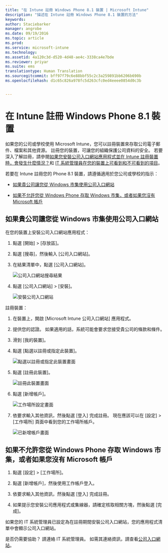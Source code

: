 ```yaml
---
title: "在 Intune 註冊 Windows Phone 8.1 裝置 | Microsoft Intune"
description: "描述在 Intune 註冊 Windows Phone 8.1 裝置的方法"
keywords: 
author: Staciebarker
manager: angrobe
ms.date: 09/19/2016
ms.topic: article
ms.prod: 
ms.service: microsoft-intune
ms.technology: 
ms.assetid: 4a120c3d-d520-4d48-ae4c-3338ca4e7bde
ms.reviewer: priyar
ms.suite: ems
translationtype: Human Translation
ms.sourcegitcommit: bff97f79c6e88bbf55c2c3a259891bb6206b690b
ms.openlocfilehash: d1c65c826a978fc5d263cfc0ed4eeee0854d0c3b


---
```



# 在 Intune 註冊 Windows Phone 8.1 裝置

如果您的公司或學校使用 Microsoft Intune，您可以註冊裝置來存取公司電子郵件、檔案和其他資源。 註冊您的裝置，可讓您的組織保護公司資料的安全。 若要深入了解註冊，請參閱[如果您安裝公司入口網站應用程式並在 Intune 註冊裝置時，會發生什麼情況？](what-happens-if-you-install-the-company-portal-app-and-enroll-your-device-in-intune-windows.md)和 [IT 系統管理員在您的裝置上可看到和不可看到的項目](what-can-your-it-administrator-see-when-you-enroll-your-device-in-intune-windows.md)。


若要在 Intune 註冊您的 Phone 8.1 裝置，請遵循適用於您公司或學校的指示：

-   [如果貴公司讓您從 Windows 市集使用公司入口網站](#if-your-company-lets-you-use-the-company-portal-from-the-windows-store)

-   [如果不允許您從 Windows Phone 存取 Windows 市集，或者如果您沒有 Microsoft 帳戶](#if-you-are-not-allowed-to-access-the-windows-store-from-your-windows-phone-or-if-you-do-not-have-a-microsoft-account)

## 如果貴公司讓您從 Windows 市集使用公司入口網站
在您的裝置上安裝公司入口網站應用程式：

1.  點選 [開始] &gt; [存放區]。

2.  點選 [搜尋]，然後輸入 [公司入口網站]。

3.  在結果清單中，點選 [公司入口網站]。

    ![公司入口網站搜尋結果](./media/WP81-1-CP-search-store-v2.png)

4.  點選 [公司入口網站] &gt; [安裝]。

    ![安裝公司入口網站](./media/WP81-2-CP-install-v2.png)

註冊裝置：

1.  在裝置上，開啟 [Microsoft Intune 公司入口網站] 應用程式。

2.  提供您的認證。 如果適用的話，系統可能會要求您接受貴公司的條款和條件。

3.  滑到 [我的裝置]。

4.  點選 [點選以註冊或指定此裝置]。

    ![點選以註冊或指定此裝置畫面](./media/WP81-enroll-1-swipe-my-devices.png)

5.  點選 [註冊此裝置]。

    ![註冊此裝置畫面](./media/WP81-enroll-2-enroll-this-device.png)

6.  點選 [新增帳戶]。

    ![工作場所設定畫面](./media/WP81-enroll-3-workplace-add-acct.png)

7.  依要求輸入其他資訊，然後點選 [登入] 完成註冊。 現在應該可以在 [設定] &gt; [工作場所] 頁面中看到您的工作場所帳戶。

    ![已新增帳戶畫面](./media/WP81-enroll-4-account-added.png)

## 如果不允許您從 Windows Phone 存取 Windows 市集，或者如果您沒有 Microsoft 帳戶

1.  點選 [設定] &gt; [工作場所]。

2.  點選 [新增帳戶]，然後使用工作帳戶登入。

3.  依要求輸入其他資訊，然後點選 [登入] 完成註冊。

4.  如果提示您安裝公司應用程式或集線器，請確定核取相關方塊，然後點選 [完成]。

如果您的 IT 系統管理員已設定為在註冊期間安裝公司入口網站，您的應用程式清單中會顯示公司入口網站。

是否仍需要協助？ 請連絡 IT 系統管理員。 如需其連絡資訊，請查看[公司入口網站](http://portal.manage.microsoft.com)。




<!--HONumber=Sep16_HO3-->


